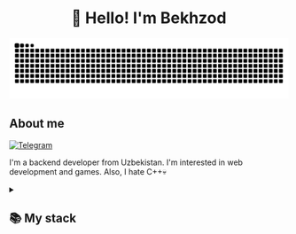 <h1 align="center">👋 Hello! I'm Bekhzod </h1>

<p align="center">
  <picture>
    <source media="(prefers-color-scheme: dark)" srcset="https://raw.githubusercontent.com/Bekh-dev/Bekh-dev/output/github-contribution-grid-snake-dark.svg" />
    <img width="600" alt="GitHub Contribution Snake" src="https://raw.githubusercontent.com/Bekh-dev/Bekh-dev/output/github-contribution-grid-snake-dark.svg" />
  </picture>
</p>

## About me
[![Telegram](https://img.shields.io/badge/-Telegram-2CA5E0?style=flat&logo=telegram&logoColor=white)](https://t.me/istamov_bekzod)

I'm a backend developer from Uzbekistan.
I'm interested in web development and games. Also, I hate C++💀

<details align="left">
  <summary><h2><b>📚 My stack</b></h2></summary>
  <p>
    <h3>Langs</h3>
    <img src="https://skillicons.dev/icons?i=html,css,js&perline=7" />
    <h3>Frameworks / Tools</h3>
    <img src="https://skillicons.dev/icons?i=react,git,bootstrap,tailwind&perline=7" />
    <h3>Software</h3>
    <img src="https://skillicons.dev/icons?i=visualstudio,idea,neovim,postman,ultimate&perline=7" />
    <br>
  </p>
</details>
